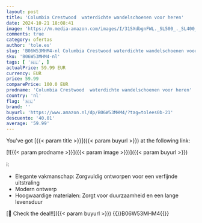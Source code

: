 ```yaml
---
layout: post
title: 'Columbia Crestwood  waterdichte wandelschoenen voor heren'
date: 2024-10-21 18:08:41
image: 'https://m.media-amazon.com/images/I/31SXdbgnFWL._SL500_._SL400_.jpg'
comments: true
category: ofertas
author: 'tole.es'
slug: 'B06W53MHM4-nl Columbia Crestwood waterdichte wandelschoenen voor heren'
sku: 'B06W53MHM4-nl'
tags: [ '🇳🇱', ]
actualPrice: 59.99 EUR
currency: EUR
price: 59.99
comparePrice: 100.0 EUR
prodname: 'Columbia Crestwood  waterdichte wandelschoenen voor heren'
country: 'nl'
flag: '🇳🇱'
brand: ''
buyurl: 'https://www.amazon.nl/dp/B06W53MHM4/?tag=tolees0b-21'
descuento: '40.01'
average: '59.99'
---
```


You've got [{{< param title >}}]({{< param buyurl >}}) at the following link:

[![{{< param prodname >}}]({{< param image >}})]({{< param buyurl >}})

ℹ️:

- Elegante vakmanschap: Zorgvuldig ontworpen voor een verfijnde uitstraling
- Modern ontwerp
- Hoogwaardige materialen: Zorgt voor duurzaamheid en een lange levensduur

[🛒 Check the deal!!]({{< param buyurl >}})
{{<world>}}B06W53MHM4{{</world>}}
